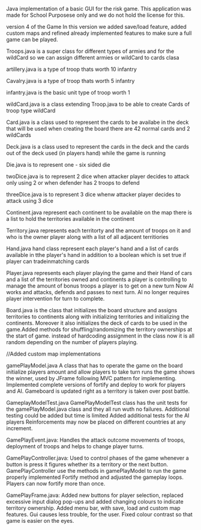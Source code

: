 Java implementation of a basic GUI for the risk game. This application was made for School Purposese only and we do not hold the license for this.  

version 4 of the Game 
In this version we added save/load feature, added custom maps and refined already implemented features to make sure a full game can be played.



Troops.java 
is a super class for different types of armies and for the wildCard 
so we can assign different armies or wildCard to cards clasa

artillery.java 
is a type of troop thats worth 10 infantry 

Cavalry.java
is a type of troop thats worth 5 infantry

infantry.java 
is the basic unit type of troop worth 1 

wildCard.java 
is a class extending Troop.java to be able to create 
Cards of troop type wildCard 

Card.java
is a class used to represent the cards to be availabe in the deck 
that will be used when creating the board there are 42 normal cards and 2 wildCards

Deck.java
is a class used to represent the cards in the deck and the
cards out of the deck used (in players hand) while the game is running 

Die.java
is to represent one - six sided die 

twoDice.java 
is to represent 2 dice when attacker player decides to attack only using 2 or 
when defender has 2 troops to defend 

threeDice.java
is to represent 3 dice whenw attacker player decides to attack using 3 dice 

Continent.java
represent each continent to be available on the map there is a list to hold
the territories available in the continent

Territory.java
represents each territorty and the amount of troops on it and who is 
the owner player along with a list of all adjacent territiories 

Hand.java
hand class represent each player's hand and a list of cards available in tthe
player's hand in addition to a boolean which is set true if player can tradeinmatching cards

Player.java
represents each player playing the game and their Hand of cars and a list of the territories owned and 
continents a player is controlling to manage the amount of bonus troops a player is to get on a new turn 
Now AI works and attacks, defends and passes to next turn. AI no longer requires player intervention for turn to complete.


Board.java
is the class that initializes the board structure and assigns territories to continents along with initializing territories
and initializing the continents. Moreover it also initializes the deck of cards to be used in the 
game.Added methods for shuffling/randomizing the territory ownerships at the start of game. instead of hardcoding assignment in the class now it is all random
depending on the number of players playing.

//Added custom map implementations

gamePlayModel.java
A class that has to operate the game on the board initialize players amount and allow players to take turn runs the game shows the winner, used by JFrame 
following MVC pattern for implementing. 
Implemented complete versions of fortify and deploy to work for players and AI.
Gameboard is updated right as a territory is taken over post battle.

GameplayModelTest.java
GamePlayModelTest class has the unit tests for the gamePlayModel.java class and they all run wuth no failures. Additional testing could be added but time
is limited Added additional tests for the AI players
Reinforcements may now be placed on different countries at any increment.


GamePlayEvent.java:
Handles the attack outcome movements of troops, deployment of troops and helps to change player turns. 

GamePlayController.java:
Used to control phases of the game whenever a button is press it figures whether its a territory or the next button. GamePlayController use the methods in gamePlayModel to run the game 
properly implemented Fortify method and adjusted the gameplay loops.
Players can now fortify more than once.

GamePlayFrame.java:
Added new buttons for player selection, replaced excessive input dialog pop-ups and added changing colours to indicate territory ownership.
Added menu bar, with save, load and custom map features.
Gui causes less trouble, for the user.
Fixed colour contrast so that game is easier on the eyes. 




